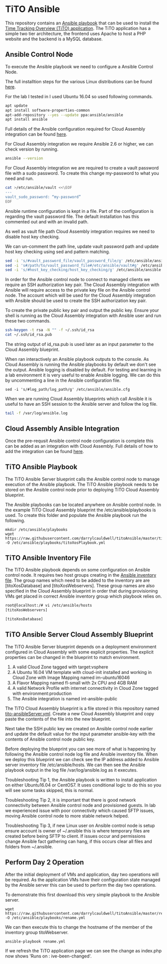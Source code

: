 # TiTO Ansible

This repository contains an [Ansible playbook](https://docs.ansible.com/ansible/latest/user_guide/playbooks_intro.html) that can be used to install the [Time Tracking Overview (TiTO) application](https://github.com/vmeoc/Tito). The TiTO application has a simple two tier architecture, the frontend uses Apache to host a PHP website and the backend is a MySQL database.

## Ansible Control Node

To execute the Ansible playbook we need to configure a Ansible Control Node.

The full installtion steps for the various Linux distributions  can be found [here](https://docs.ansible.com/ansible/latest/installation_guide/intro_installation.html).

For the lab I tested in I used Ubuntu 16.04 so used following commands.

```bash
apt update
apt install software-properties-common
apt-add-repository --yes --update ppa:ansible/ansible
apt install ansible
```

Full details of the Ansible configuration required for Cloud Assembly integration can be found [here](https://docs.vmware.com/en/VMware-Cloud-Assembly/services/Using-and-Managing/GUID-9244FFDE-2039-48F6-9CB1-93508FCAFA75.html).

For Cloud Assembly integration we require Ansible 2.6 or higher, we can check version by running.

```bash
ansible --version
```

For Cloud Assembly integration we are required to create a vault password file with a sudo password.  To create this change my-password to what you need and run.

```bash
cat >/etc/ansible/vault <<\EOF
---
vault_sudo_password: “my-password”
EOF
```

Ansible runtime configuration is kept in a file. Part of the configuration is regarding the vault password file. The default installation has this commented out and with an invalid path.

As well as vault file path Cloud Assembly integration requires we need to disable host key checking.

We can un-comment the path line, update vault password path and update host key checking using sed and pattern matching.

```bash
sed -i 's/#vault_password_file/vault_password_file/g' /etc/ansible/ansible.cfg
sed -i 's#/path/to/vault_password_file#/etc/ansible/vault#g' /etc/ansible/ansible.cfg
sed -i 's/#host_key_checking/host_key_checking/g' /etc/ansible/ansible.cfg
```

In order for the Ansible control node to connect to managed clients we require an SSH authorization key pair. The Cloud Assembly integration with Ansible will require access to the private key file on the Ansible control node. The account which will be used for the Cloud Assembly integration with Ansible should be used to create the SSH authorization key pair.

To create the private public key pair and output the public key. Ensure your shell is running as the Cloud Assembly integration with Ansible user and run these two commands. 

```bash
ssh-keygen -t rsa -N "" -f ~/.ssh/id_rsa
cat ~/.ssh/id_rsa.pub
```

The string output of id_rsa.pub is used later as an input parameter to the Cloud Assembly blueprint.

When ran interactively an Ansible playbook outputs to the console. As Cloud Assembly is running the Ansible playbooks by default we don't see the output. Ansible logging is disabled by default. For testing and learning in a lab environment it is very useful to enable Ansible logging. We can do this by uncommenting a line in the Ansible configuration file.

```
sed -i 's/#log_path/log_path/g' /etc/ansible/ansible.cfg
```

When we are running Cloud Assembly blueprints which call Ansible it is useful to have an SSH session to the Ansible server and follow the log file.

```bash
tail -f /var/log/ansible.log
```

## Cloud Assembly Ansible Integration

Once the pre-requsit Ansible control node configuration is complete this can be added as an integration with Cloud Assembly. Full details of how to add the integration can be found [here](https://docs.vmware.com/en/VMware-Cloud-Assembly/services/Using-and-Managing/GUID-9244FFDE-2039-48F6-9CB1-93508FCAFA75.html). 

## TiTO Ansible Playbook

The TiTO Ansible Server blueprint calls the Ansible control node to manage execution of the Ansible playbook. The TiTO Ansible playbook needs to be stored on the Ansible control node prior to deploying TiTO Cloud Assembly blueprint.

The Ansible playbooks can be located anywhere on Ansible control node. In the example TiTO Cloud Assembly blueprint the /etc/ansible/playbooks is used.  To create this folder and populate the Ansible playbook run the following.

```
mkdir /etc/ansible/playbooks
wget https://raw.githubusercontent.com/darrylcauldwell/titoAnsible/master/titoXosPlaybook.yml -O /etc/ansible/playbooks/titoXosPlaybook.yml
```

## TiTO Ansible Inventory File

The TiTO Ansible playbook depends on some configuration on Ansible control node.  It requires two host groups creating in the [Ansible inventory file](https://docs.ansible.com/ansible/latest/user_guide/intro_inventory.html). The group names which need to be added to the inventory are are [titoXosDatabase] and [titoXosWebservers]. These group names are also specified in the Cloud Assembly blueprint in order that during provisioning VMs get placed in correct Ansible inventory group which playbook relies on.

```bash
root@localhost:/# vi /etc/ansible/hosts
[titoXosWebservers]

[titoXosDatabase]
```

## TiTO Ansible Server Cloud Assembly Blueprint

The TiTO Ansible Server blueprint depends on a deployment environment configured in Cloud Assembly with some explicit properties. The explicit properties can be changed in the blueprint to match environment.

1. A valid Cloud Zone tagged with target:vsphere 
2. A Ubuntu 16.04 VM template with cloud-init installed and working in Cloud Zone with Image Mapping named im-ubuntu16046
3. A Flavor Mapping named fl-small with 2x CPU and 4GB RAM
4. A valid Network Profile with internet connectivity in Cloud Zone tagged with environment:production
5. The Ansible integration is named int-ansible-public

The TiTO Cloud Assembly blueprint is a file stored in this repository named [tito-ansibleServer.yml](https://raw.githubusercontent.com/darrylcauldwell/titoAnsible/master/tito-ansibleServer.yml). Create a new Cloud Assembly blueprint and copy paste the contents of the file into the new blueprint.

Next take the SSH public key we created on Ansible control node earlier and update the default value for the input parameter ansible-key with the contents of Ansible control node public key.

Before deploying the blueprint you can see more of what is happening by following the Ansible control node log file and Ansible inventory file. When we deploy this blueprint we can check see the IP address added to Ansible server inventory file /etc/ansible/hosts. We can then see the Ansible playbook output in the log file /var/log/ansible.log as it executes.

Troubleshooting Tip 1, the Ansible playbook is written to install application on either Ubuntu16.04 or CentOS7. It uses conditional logic to do this so you will see some tasks skipped,  this is normal.

Troubleshooting Tip 2, it is important that there is good network connectivity between Ansible control node and provisioned guests.  In lab we experienced issue with poor connectivity which caused SFTP issues, moving Ansible control node to more stable network helped.

Troubleshooting Tip 3, if new Linux user on Ansible control node is setup ensure account is owner of ~/.ansible this is where temporary files are created before being SFTP to client.  If issues occur and permissions change Ansible fact gathering can hang,  if this occurs clear all files and folders from ~/.ansible.

## Perform Day 2 Operation

After the initial deployment of VMs and application, day two operations will be required.  As the application VMs have their configuration state managed by the Ansible server this can be used to perform the day two operations.

To demonstrate this first download this very simple playbook to the Ansible server.

```
wget https://raw.githubusercontent.com/darrylcauldwell/titoAnsible/master/rename.yml -O /etc/ansible/playbooks/rename.yml
```

We can then execute this to change the hostname of the member of the inventory group titoWebserver.

```
ansible-playbook rename.yml
```

If we refresh the TiTO application page we can see the change as index.php now shows 'Runs on : ive-been-changed'.
